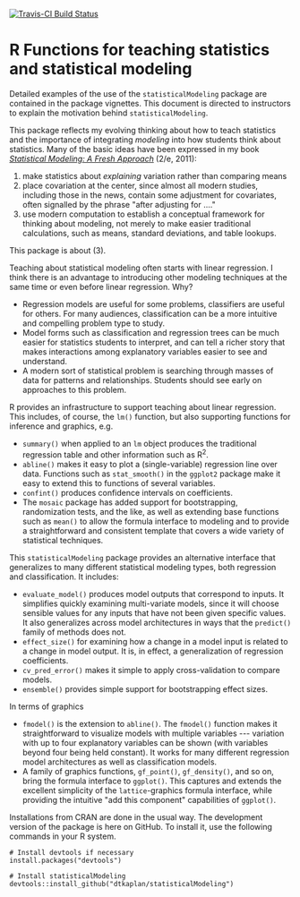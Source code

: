 [![Travis-CI Build Status](https://travis-ci.org/dtkaplan/statisticalModeling.svg?branch=master)](https://travis-ci.org/dtkaplan/statisticalModeling)

# R Functions for teaching statistics and statistical modeling

Detailed examples of the use of the `statisticalModeling` package are contained in the package vignettes. This document is directed to instructors to explain the motivation behind `statisticalModeling`. 

This package reflects my evolving thinking about how to teach statistics and the importance of integrating *modeling* into how students think about statistics. Many of the basic ideas have been expressed in my book [*Statistical Modeling: A Fresh Approach*](http://project-mosaic-books.com/?page_id=13) (2/e, 2011):

1. make statistics about *explaining* variation rather than comparing means
2. place covariation at the center, since almost all modern studies, including those in the news, contain some adjustment for covariates, often signalled by the phrase "after adjusting for ...."
3. use modern computation to establish a conceptual framework for thinking about modeling, not merely to make easier traditional calculations, such as means, standard deviations, and table lookups.

This package is about (3).

Teaching about statistical modeling often starts with linear regression. I think there is an advantage to introducing other modeling techniques at the same time or even before linear regression. Why?

- Regression models are useful for some problems, classifiers are useful for others. For many audiences, classification can be a more intuitive and compelling problem type to study.
- Model forms such as classification and regression trees can be much easier for statistics students to interpret, and can tell a richer story that makes interactions among explanatory variables easier to see and understand.
- A modern sort of statistical problem is searching through masses of data for patterns and relationships. Students should see early on approaches to this problem.

R provides an infrastructure to support teaching about linear regression. This includes, of course, the `lm()` function, but also supporting functions for inference and graphics, e.g.

- `summary()` when applied to an `lm` object produces the traditional regression table and other information such as R$^2$.
- `abline()` makes it easy to plot a (single-variable) regression line over data. Functions such as `stat_smooth()` in the `ggplot2` package make it easy to extend this to functions of several variables.
- `confint()` produces confidence intervals on coefficients. 
- The `mosaic` package has added support for bootstrapping, randomization tests, and the like, as well as extending base functions such as `mean()` to allow the formula interface to modeling and to provide a straightforward and consistent template that covers a wide variety of statistical techniques.

This `statisticalModeling` package provides an alternative interface that generalizes to many different statistical modeling types, both regression and classification.  It includes:

* `evaluate_model()` produces model outputs that correspond to inputs. It simplifies quickly examining multi-variate models, since it will choose sensible values for any inputs that have not been given specific values. It also generalizes across model architectures in ways that the `predict()` family of methods does not.
* `effect_size()` for examining how a change in a model input is related to a change in model output. It is, in effect, a generalization of regression coefficients.
* `cv_pred_error()` makes it simple to apply cross-validation to compare models.
* `ensemble()` provides simple support for bootstrapping effect sizes.

In terms of graphics

* `fmodel()` is the extension to `abline()`. The `fmodel()` function makes it straightforward to visualize models with multiple variables --- variation with up to four explanatory variables can be shown (with variables beyond four being held constant). It works for many different regression model architectures as well as classification models.
* A family of graphics functions, `gf_point()`, `gf_density()`, and so on, bring the formula interface to `ggplot()`. This captures and extends the excellent simplicity of the `lattice`-graphics formula interface, while providing the intuitive "add this component" capabilities of `ggplot()`.

Installations from CRAN are done in the usual way. The development version of the package is here on GitHub. To install it, use the following commands in your R system.

```
# Install devtools if necessary
install.packages("devtools")

# Install statisticalModeling
devtools::install_github("dtkaplan/statisticalModeling")
```



